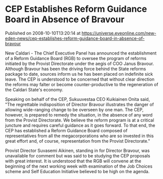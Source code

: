 # CEP Establishes Reform Guidance Board in Absence of Bravour
Published on 2008-10-10T13:20:14 at https://universe.eveonline.com/new-eden-news/cep-establishes-reform-guidance-board-in-absence-of-bravour

New Caldari - The Chief Executive Panel has announced the establishment of a Reform Guidance Board (RGB) to oversee the program of reforms initiated by the Provist Directorate under the aegis of COO Janus Bravour. Although Bravour has been the driving force behind the State reforms package to date, sources inform us he has been placed on indefinite sick leave. The CEP is understood to be concerned that without clear direction the reforms may falter or become counter-productive to the regeneration of the Caldari State's economy.

Speaking on behalf of the CEP, Sukuuvestaa CEO Kuikiainen Onita said, "The regrettable indisposition of Director Bravour illustrates the danger of allowing wide-ranging change to be overseen by one man. The CEP, however, is prepared to remedy the situation, in the absence of any word from the Provist Directorate. We believe the reform program is at a critical juncture and requires careful guidance as it goes forward. To that end, the CEP has established a Reform Guidance Board composed of representatives from all the megacorporations who are so invested in this great effort and, of course, representation from the Provist Directorate."

Provist Director Suvasemi Aikinen, standing in for Director Bravour, was unavailable for comment but was said to be studying the CEP proposals with great interest. It is understood that the RGB will convene at the beginning of the next working week with examination of the Job Choices scheme and Self Education Initiative believed to be high on the agenda.
